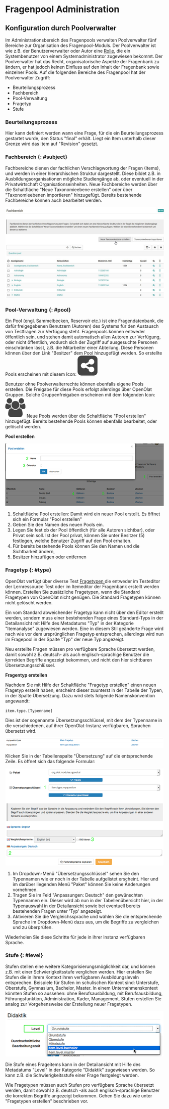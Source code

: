 # Fragenpool Administration

## Konfiguration durch Poolverwalter

Im Administrationsbereich des Fragenpools verwalten Poolverwalter fünf
Bereiche zur Organisation des Fragenpool-Moduls. Der Poolverwalter ist wie
z.B. der Benutzerverwalter oder Autor eine [Rolle](../basic_concepts/Roles_and_Rights.de.md),
die ein Systembenutzer von einem Systemadministrator zugewiesen bekommt. Der
Poolverwalter hat das Recht, organisatorische Aspekte der Fragenbank zu
ändern, er hat jedoch keinen Einfluss auf den Inhalt der Fragenbank sowie
einzelner Pools. Auf die folgenden Bereiche des Fragenpool hat der
Poolverwalter Zugriff:

  * Beurteilungsprozess
  * Fachbereich
  * Pool-Verwaltung
  * Fragetyp
  * Stufe

###  Beurteilungsprozess

Hier kann definiert werden wann eine Frage, für die ein Beurteilungsprozess
gestartet wurde, den Status "final" erhält. Liegt ein Item unterhalb dieser
Grenze wird das Item auf "Revision" gesetzt.

###  Fachbereich {: #subject}

Fachbereiche dienen der fachlichen Verschlagwortung der Fragen (Items), und
werden in einer hierarchischen Struktur dargestellt. Diese bildet z.B. in
Ausbildungsorganisationen mögliche Studiengänge ab, oder eventuell in der
Privatwirtschaft Organisationseinheiten. Neue Fachbereiche werden über die
Schaltfläche "Neue Taxonomieebene erstellen" oder über "Taxonomieebenen
importieren" hinzugefügt. Bereits bestehende Fachbereiche können auch
bearbeitet werden.

![](assets/Fragenpool_Taxonomie_erstellen.jpg)

###  Pool-Verwaltung {: #pool}

Ein Pool (engl. Sammelbecken, Reservoir etc.) ist eine Fragendatenbank, die
dafür freigegebenen Benutzern (Autoren) des Systems für den Austausch von
Testfragen zur Verfügung steht. Fragenpools können entweder öffentlich sein,
und stehen damit automatisch allen Autoren zur Verfügung, oder nicht
öffentlich, wodurch sich der Zugriff auf ausgesuchte Personen einschränken
lässt, z.B. die Mitarbeiter einer Abteilung. Diese Personen können über den
Link "Besitzer" dem Pool hinzugefügt werden. So erstellte Pools erscheinen mit
diesem Icon:
![](assets/share_pool_64_0_434343_none.png)

Benutzer ohne Poolverwalterrechte können ebenfalls eigene Pools erstellen. Die
Freigabe für diese Pools erfolgt allerdings über OpenOlat Gruppen.  Solche
Gruppenfreigaben erscheinen mit dem folgenden Icon:
![](assets/group.png)
Neue Pools werden über die Schaltfläche "Pool erstellen" hinzugefügt. Bereits
bestehende Pools können ebenfalls bearbeitet, oder gelöscht werden.

 **Pool erstellen**

![](assets/qb_pool_DE.gif)

  1. Schaltfläche Pool erstellen: Damit wird ein neuer Pool erstellt. Es öffnet sich ein Formular "Pool erstellen"
  2. Geben Sie den Namen des neuen Pools ein.
  3. Legen Sie fest ob der Pool öffentlich (für alle Autoren sichtbar), oder Privat sein soll. Ist der Pool privat, können Sie unter Besitzer (5) festlegen, welche Benutzer Zugriff auf den Pool erhalten.
  4. Für bereits bestehende Pools können Sie den Namen und die Sichtbarkeit ändern,
  5. Besitzer hinzufügen oder entfernen

###  Fragetyp {: #type}

OpenOlat verfügt über diverse Test [Fragetypen ](../learningresources/Test_question_types.de.md)die
entweder im Testeditor der Lernressource Test oder im Itemeditor der
Fragenbank erstellt werden können. Erstellen Sie zusätzliche Fragetypen, wenn
die Standard Fragetypen von OpenOlat nicht genügen. Die Standard Fragetypen
können nicht gelöscht werden.

Ein vom Standard abweichender Fragetyp kann nicht über den Editor erstellt
werden, sondern muss einer bestehenden Frage eines Standard-Typs in der
Detailansicht mit Hilfe des Metadatums "Typ" in der Kategorie "Itemanalyse"
zugewiesen werden. Eine in diesem Stil geänderte Frage wird nach wie vor dem
ursprünglichen Fragetyp entsprechen, allerdings wird nun im Fragepool in der
Spalte "Typ" der neue Typ angezeigt.

Neu erstellte Fragen müssen pro verfügbare Sprache übersetzt werden, damit
sowohl z.B. deutsch- als auch englisch-sprachige Benutzer die korrekten
Begriffe angezeigt bekommen, und nicht den hier sichtbaren
Übersetzungsschlüssel.

**Fragentyp erstellen**

Nachdem Sie mit Hilfe der Schaltfläche "Fragetyp erstellen" einen neuen
Fragetyp erstellt haben, erscheint dieser zuunterst in der Tabelle der Typen,
in der Spalte Übersetzung. Dazu wird stets folgende Namenskonvention
angewandt:

    
    
    item.type.[Typenname]

Dies ist der sogenannte Übersetzungsschlüssel, mit dem der Typenname in die
verschiedenen, auf ihrer OpenOlat-Instanz verfügbaren, Sprachen übersetzt
wird.

![](assets/qb_qtypes.gif)

Klicken Sie in der Tabellenspalte "Übersetzung" auf die entsprechende Zeile.
Es öffnet sich das folgende Formular:

![](assets/qb_translate_DE.gif)

  1. Im Dropdown-Menü "Übersetzungsschlüssel" sehen Sie den Typennamen wie er noch in der Tabelle aufgelistet erscheint. Hier und im darüber liegenden Menü "Paket" können Sie keine Änderungen vornehmen.
  2. Tragen Sie im Feld "Anpassungen: Deutsch" den gewünschten Typennamen ein. Dieser wird ab nun in der Tabellenübersicht hier, in der Typenauswahl in der Detailansicht sowie bei eventuell bereits bestehenden Fragen unter 'Typ' angezeigt.
  3. Aktivieren Sie die Vergleichssprache und wählen Sie die entsprechende Sprache im Dropdown-Menü dazu aus, um die Begriffe zu vergleichen und zu überprüfen.

Wiederholen Sie diese Schritte für jede in ihrer Instanz verfügbaren Sprache.

###  Stufe {: #level}

Stufen stellen eine weitere Kategorisierungsmöglichkeit dar, und können z.B.
mit einer Schwierigkeitsstufe verglichen werden. Hier erstellen Sie Stufen die
in ihrem Kontext ihren verfügbaren Ausbildungsleveln entsprechen. Beispiele
für Stufen im schulischen Kontext sind: Unterstufe, Oberstufe, Gymnasium,
Bachelor, Master. In einem Unternehmenskontext könnten Stufen so aussehen:
ohne Berufsausbildung, mit Berufsausbildung, Führungsfunktion, Administration,
Kader, Management. Stufen erstellen Sie analog zur Vorgehensweise der
Erstellung neuer Fragetypen.

![](assets/qb_det_edu_DE.gif)

Die Stufe eines Frageitems kann in der Detailansicht mit Hilfe des Metadatums
"Level" in der Kategorie "Didaktik" zugewiesen werden. So kann z.B. die
Schwierigkeitsstufe einer Frage festgelegt werden.

Wie Fragetypen müssen auch Stufen pro verfügbare Sprache übersetzt werden,
damit sowohl z.B. deutsch -als auch englisch-sprachige Benutzer die korrekten
Begriffe angezeigt bekommen. Gehen Sie dazu wie unter "Fragetypen erstellen"
beschrieben vor.

